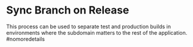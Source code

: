 # Sync Branch on Release

This process can be used to separate test and production builds in environments where the subdomain matters to the rest of the application. #nomoredetails
